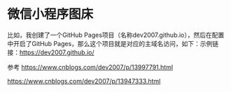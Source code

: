 # 微信小程序图床

比如，我创建了一个GitHub Pages项目（名称dev2007.github.io），然后在配置中开启了GitHub Pages，那么这个项目就是对应的主域名访问，如下：示例链接：https://dev2007.github.io/

参考
https://www.cnblogs.com/dev2007/p/13997791.html

https://www.cnblogs.com/dev2007/p/13947333.html
